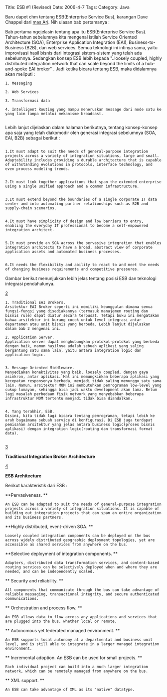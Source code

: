 Title: ESB #1 (Revised)
Date: 2006-4-7
Tags: 
Category: Java

Baru dapet chm tentang ESB(Enterprise Service Bus), karangan Dave Chappel dari [mas Ari][1]. Nih ulasan bab pertamanya :


Bab pertama ngejelasin tentang apa itu ESB(Enterprise Service Bus). Tahun-tahun sebelumnya kita mengenal istilah Service Oriented Architecture (SOA), Enterprise Application Integration (EAI), Business-to-Business (B2B), dan web services. Semua teknologi ini intinya sama, yaitu improvisasi hasil bisnis dari integrasi sistem-sistem yang telah ada sebelumnya. Sedangkan konsep ESB lebih kepada "..loosely coupled, highly distributed integration network that can scale beyond the limits of a hub-and-spoke EAI broker" . Jadi ketika bicara tentang ESB, maka didalamnya akan meliputi :
```
1. Messaging

2. Web Services

3. Transformasi data

4. Intelligent Routing yang mampu meneruskan message dari node satu ke yang lain tanpa melalui mekanisme broadcast.


```

Lebih lanjut dijelaskan dalam halaman berikutnya, tentang konsep-konsep apa saja yang telah diakomodir oleh generasi integrasi sebelumnya (SOA, EAI, B2B) sebagai berikut :

```

1.It must adapt to suit the needs of general-purpose integration projects across a variety of integration situations, large and small. Adaptability includes providing a durable architecture that is capable of withstanding evolutions in protocols, interface technology, and even process modeling trends.


2.It must link together applications that span the extended enterprise using a single unified approach and a common infrastructure.


3.It must extend beyond the boundaries of a single corporate IT data center and into automating partner relationships such as B2B and supply-chain scenarios.


4.It must have simplicity of design and low barriers to entry, enabling the everyday IT professional to become a self-empowered integration architect.


5.It must provide an SOA across the pervasive integration that enables integration architects to have a broad, abstract view of corporate application assets and automated business processes.


6.It needs the flexibility and ability to react to and meet the needs of changing business requirements and competitive pressures.

```

Gambar berikut menunjukkan lebih jelas tentang posisi ESB dan teknologi integrasi pendahulunya.

[2]



```
1. Traditional EAI Brokers.
Arsitektur EAI Broker seperti ini memiliki keunggulan dimana semua fungsi-fungsi yang disediakannya (termasuk manajemen routing dan bisnis rule) dapat diatur secara terpusat. Tetapi buku ini mengatakan bahwa arsitektur ini kurang cocok untuk level integrasi antar departemen atau unit bisnis yang berbeda. Lebih lanjut dijelaskan dalam bab 2 mengenai ini.

2. Application Server.
Application server dapat menghubungkan protokol-protokol yang berbeda dengan baik, namun hasilnya adalah sebuah aplikasi yang saling bergantung satu sama lain, yaitu antara integration logic dan application logic.


3. Message Oriented Middleware.
Menyediakan konektivitas yang baik, loosely coupled, dengan gaya asinkron, antar aplikasi. Hal ini memungkinkan beberapa aplikasi yang kecepatan responsenya berbeda, menjadi tidak saling menunggu satu sama lain. Namun, arsitektur MOM ini membutuhkan pemrograman low-level yang cukup lumayan, sehingga bisa jadi waktu development akan lama. Belum lagi masalah perbedaan fisik network yang menyebabkan beberapa infrastruktur MOM tertentu menjadi tidak bisa diandalkan.


4. Yang terakhir, ESB.
Disini, kita tidak lagi bicara tentang pemrograman, tetapi lebih ke arah bagaimana sebuah service di konfigurasi. Di ESB juga terdapat pemisahan arsitektur yang jelas antara business logic(proses bisnis aplikasi) dengan integration logic(routing dan transformasi format data).


```

[3]

**Traditional Integration Broker Architecture**




[4]

**ESB Architecture**



Berikut karakteristik dari ESB :

**Pervasiveness. **


```
An ESB can be adapted to suit the needs of general-purpose integration projects across a variety of integration situations. It is capable of building out integration projects that can span an entire organization and its business partners.

```

**Highly distributed, event-driven SOA. **


```
Loosely coupled integration components can be deployed on the bus across widely distributed geographic deployment topologies, yet are accessible as shared services from anywhere on the bus.

```

**Selective deployment of integration components. **


```
Adapters, distributed data transformation services, and content-based routing services can be selectively deployed when and where they are needed, and can be independently scaled.

```

**
Security and reliability. **


```
All components that communicate through the bus can take advantage of reliable messaging, transactional integrity, and secure authenticated communications.

```

**
Orchestration and process flow. **


```
An ESB allows data to flow across any applications and services that are plugged into the bus, whether local or remote.

```

**
Autonomous yet federated managed environment. **


```
An ESB supports local autonomy at a departmental and business unit level, and is still able to integrate in a larger managed integration environment.

```

**
Incremental adoption. An ESB can be used for small projects. **


```
Each individual project can build into a much larger integration network, which can be remotely managed from anywhere on the bus.

```

**
XML support. **


```
An ESB can take advantage of XML as its "native" datatype.
```


[1]: http://arih.wordpress.com
[2]: http://jroller.com/resources/j/JPrasojo/Clipboard01.jpg
[3]: http://jroller.com/resources/j/JPrasojo/Clipboard02.jpg
[4]: http://jroller.com/resources/j/JPrasojo/Clipboard03.jpg
